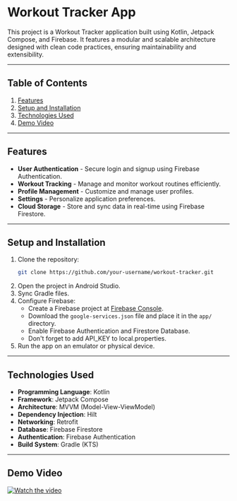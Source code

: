 # Workout Tracker App

This project is a Workout Tracker application built using Kotlin, Jetpack Compose, and Firebase. It features a modular and scalable architecture designed with clean code practices, ensuring maintainability and extensibility.

---

## Table of Contents

1. [Features](#features)
2. [Setup and Installation](#setup-and-installation)
3. [Technologies Used](#technologies-used)
4. [Demo Video](#demo-video)
---

## Features

- **User Authentication** - Secure login and signup using Firebase Authentication.
- **Workout Tracking** - Manage and monitor workout routines efficiently.
- **Profile Management** - Customize and manage user profiles.
- **Settings** - Personalize application preferences.
- **Cloud Storage** - Store and sync data in real-time using Firebase Firestore.

---

## Setup and Installation

1. Clone the repository:
   ```bash
   git clone https://github.com/your-username/workout-tracker.git
   ```
2. Open the project in Android Studio.
3. Sync Gradle files.
4. Configure Firebase:
   - Create a Firebase project at [Firebase Console](https://console.firebase.google.com/).
   - Download the `google-services.json` file and place it in the `app/` directory.
   - Enable Firebase Authentication and Firestore Database.
   - Don't forget to add API_KEY to local.properties.
5. Run the app on an emulator or physical device.

---

## Technologies Used

- **Programming Language**: Kotlin
- **Framework**: Jetpack Compose
- **Architecture**: MVVM (Model-View-ViewModel)
- **Dependency Injection**: Hilt
- **Networking**: Retrofit
- **Database**: Firebase Firestore
- **Authentication**: Firebase Authentication
- **Build System**: Gradle (KTS)

---

## Demo Video

[![Watch the video](https://img.youtube.com/vi/kK7lzOTbk7M/0.jpg)](https://www.youtube.com/watch?v=kK7lzOTbk7M)

